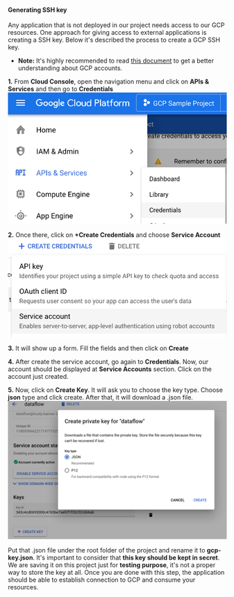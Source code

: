 #### Generating SSH key

Any application that is not deployed in our project needs access to our GCP resources. One approach for giving access
to external applications is creating a SSH key. Below it's described the process to create a GCP SSH key.

* **Note:** It's highly recommended to read [this document](https://cloud.google.com/iam/docs/service-accounts) to get
a better understanding about GCP accounts.

**1.** From **Cloud Console**, open the navigation menu and click on **APIs & Services** and then go to **Credentials**
![](./images/creatingSSHKey-1.png)

**2.** Once there, click on **+Create Credentials** and choose **Service Account**
![](./images/creatingSSHKey-2.png)

**3.** It will show up a form. Fill the fields and then click on **Create**

**4.** After create the service account, go again to **Credentials**. Now, our account should be displayed at **Service Accounts** section.
Click on the account just created.

**5.** Now, click on **Create Key**. It will ask you to choose the key type. Choose **json** type and click create.
After that, it will download a .json file. 
![](./images/creatingSSHKey-3.png)

Put that .json file under the root folder of the project and rename it to
**gcp-key.json**. It's important to consider that **this key should be kept in secret**. We are saving it on this project
just for **testing purpose**, it's not a proper way to store the key at all.
Once you are done with this step, the application should be able to establish connection to GCP and consume your resources.
